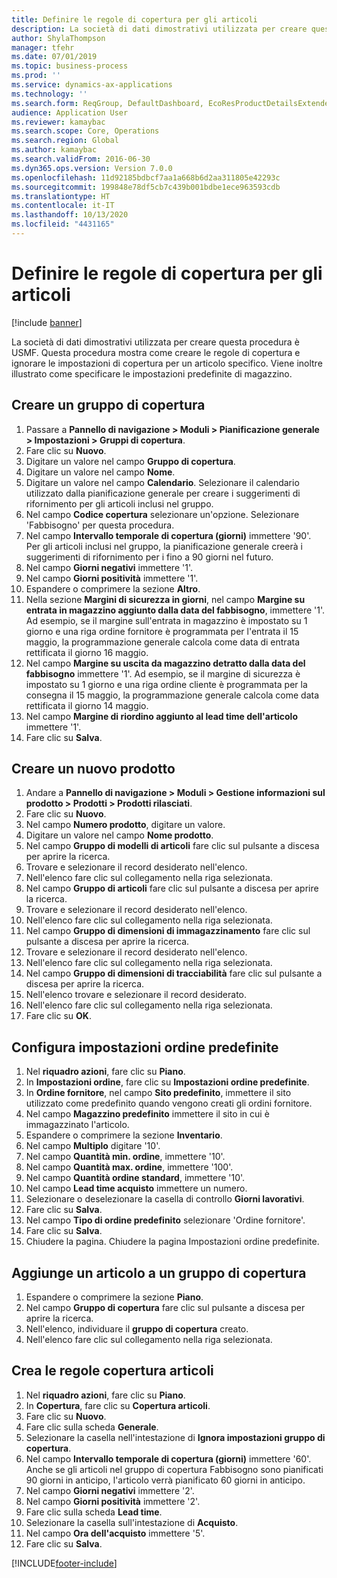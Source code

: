 ```yaml
---
title: Definire le regole di copertura per gli articoli
description: La società di dati dimostrativi utilizzata per creare questa procedura è USMF.
author: ShylaThompson
manager: tfehr
ms.date: 07/01/2019
ms.topic: business-process
ms.prod: ''
ms.service: dynamics-ax-applications
ms.technology: ''
ms.search.form: ReqGroup, DefaultDashboard, EcoResProductDetailsExtended, EcoResProductCreate, InventItemOrderSetup, ReqItemTable
audience: Application User
ms.reviewer: kamaybac
ms.search.scope: Core, Operations
ms.search.region: Global
ms.author: kamaybac
ms.search.validFrom: 2016-06-30
ms.dyn365.ops.version: Version 7.0.0
ms.openlocfilehash: 11d92185bdbcf7aa1a668b6d2aa311805e42293c
ms.sourcegitcommit: 199848e78df5cb7c439b001bdbe1ece963593cdb
ms.translationtype: HT
ms.contentlocale: it-IT
ms.lasthandoff: 10/13/2020
ms.locfileid: "4431165"
---
```

# <a name="define-coverage-rules-for-items"></a>Definire le regole di copertura per gli articoli

[!include [banner](../../includes/banner.md)]

La società di dati dimostrativi utilizzata per creare questa procedura è USMF. Questa procedura mostra come creare le regole di copertura e ignorare le impostazioni di copertura per un articolo specifico. Viene inoltre illustrato come specificare le impostazioni predefinite di magazzino.


## <a name="create-a-coverage-group"></a>Creare un gruppo di copertura
1. Passare a **Pannello di navigazione > Moduli > Pianificazione generale > Impostazioni > Gruppi di copertura**.
2. Fare clic su **Nuovo**.
3. Digitare un valore nel campo **Gruppo di copertura**.
4. Digitare un valore nel campo **Nome**.
5. Digitare un valore nel campo **Calendario**. Selezionare il calendario utilizzato dalla pianificazione generale per creare i suggerimenti di rifornimento per gli articoli inclusi nel gruppo.  
6. Nel campo **Codice copertura** selezionare un'opzione. Selezionare 'Fabbisogno' per questa procedura.  
7. Nel campo **Intervallo temporale di copertura (giorni)** immettere '90'. Per gli articoli inclusi nel gruppo, la pianificazione generale creerà i suggerimenti di rifornimento per i fino a 90 giorni nel futuro.  
8. Nel campo **Giorni negativi** immettere '1'.
9. Nel campo **Giorni positività** immettere '1'.
10. Espandere o comprimere la sezione **Altro**.
11. Nella sezione **Margini di sicurezza in giorni**, nel campo **Margine su entrata in magazzino aggiunto dalla data del fabbisogno**, immettere '1'. Ad esempio, se il margine sull'entrata in magazzino è impostato su 1 giorno e una riga ordine fornitore è programmata per l'entrata il 15 maggio, la programmazione generale calcola come data di entrata rettificata il giorno 16 maggio.  
12. Nel campo **Margine su uscita da magazzino detratto dalla data del fabbisogno** immettere '1'. Ad esempio, se il margine di sicurezza è impostato su 1 giorno e una riga ordine cliente è programmata per la consegna il 15 maggio, la programmazione generale calcola come data rettificata il giorno 14 maggio.  
13. Nel campo **Margine di riordino aggiunto al lead time dell'articolo** immettere '1'.
14. Fare clic su **Salva**.

## <a name="create-a-new-product"></a>Creare un nuovo prodotto
1. Andare a **Pannello di navigazione > Moduli > Gestione informazioni sul prodotto > Prodotti > Prodotti rilasciati**.
2. Fare clic su **Nuovo**.
3. Nel campo **Numero prodotto**, digitare un valore.
4. Digitare un valore nel campo **Nome prodotto**.
5. Nel campo **Gruppo di modelli di articoli** fare clic sul pulsante a discesa per aprire la ricerca.
6. Trovare e selezionare il record desiderato nell'elenco.
7. Nell'elenco fare clic sul collegamento nella riga selezionata.
8. Nel campo **Gruppo di articoli** fare clic sul pulsante a discesa per aprire la ricerca.
9. Trovare e selezionare il record desiderato nell'elenco.
10. Nell'elenco fare clic sul collegamento nella riga selezionata.
11. Nel campo **Gruppo di dimensioni di immagazzinamento** fare clic sul pulsante a discesa per aprire la ricerca.
12. Trovare e selezionare il record desiderato nell'elenco.
13. Nell'elenco fare clic sul collegamento nella riga selezionata.
14. Nel campo **Gruppo di dimensioni di tracciabilità** fare clic sul pulsante a discesa per aprire la ricerca.
15. Nell'elenco trovare e selezionare il record desiderato.
16. Nell'elenco fare clic sul collegamento nella riga selezionata.
17. Fare clic su **OK**.

## <a name="setup-default-order-settings"></a>Configura impostazioni ordine predefinite
1. Nel **riquadro azioni**, fare clic su **Piano**.
2. In **Impostazioni ordine**, fare clic su **Impostazioni ordine predefinite**.
3. In **Ordine fornitore**, nel campo **Sito predefinito**, immettere il sito utilizzato come predefinito quando vengono creati gli ordini fornitore.
4. Nel campo **Magazzino predefinito** immettere il sito in cui è immagazzinato l'articolo.
5. Espandere o comprimere la sezione **Inventario**.
6. Nel campo **Multiplo** digitare '10'.
7. Nel campo **Quantità min. ordine**, immettere '10'.
8. Nel campo **Quantità max. ordine**, immettere '100'.
9. Nel campo **Quantità ordine standard**, immettere '10'.
10. Nel campo **Lead time acquisto** immettere un numero.
11. Selezionare o deselezionare la casella di controllo **Giorni lavorativi**.
12. Fare clic su **Salva**.
13. Nel campo **Tipo di ordine predefinito** selezionare 'Ordine fornitore'.
14. Fare clic su **Salva**.
15. Chiudere la pagina. Chiudere la pagina Impostazioni ordine predefinite.  

## <a name="add-an-item-to-a-coverage-group"></a>Aggiunge un articolo a un gruppo di copertura
1. Espandere o comprimere la sezione **Piano**.
2. Nel campo **Gruppo di copertura** fare clic sul pulsante a discesa per aprire la ricerca.
3. Nell'elenco, individuare il **gruppo di copertura** creato.
4. Nell'elenco fare clic sul collegamento nella riga selezionata.

## <a name="create-item-coverage-rules"></a>Crea le regole copertura articoli
1. Nel **riquadro azioni**, fare clic su **Piano**.
2. In **Copertura**, fare clic su **Copertura articoli**.
3. Fare clic su **Nuovo**.
4. Fare clic sulla scheda **Generale**.
5. Selezionare la casella nell'intestazione di **Ignora impostazioni gruppo di copertura**.
6. Nel campo **Intervallo temporale di copertura (giorni)** immettere '60'. Anche se gli articoli nel gruppo di copertura Fabbisogno sono pianificati 90 giorni in anticipo, l'articolo verrà pianificato 60 giorni in anticipo.  
7. Nel campo **Giorni negativi** immettere '2'.
8. Nel campo **Giorni positività** immettere '2'.
9. Fare clic sulla scheda **Lead time**.
10. Selezionare la casella sull'intestazione di **Acquisto**.
11. Nel campo **Ora dell'acquisto** immettere '5'.
12. Fare clic su **Salva**.



[!INCLUDE[footer-include](../../../includes/footer-banner.md)]